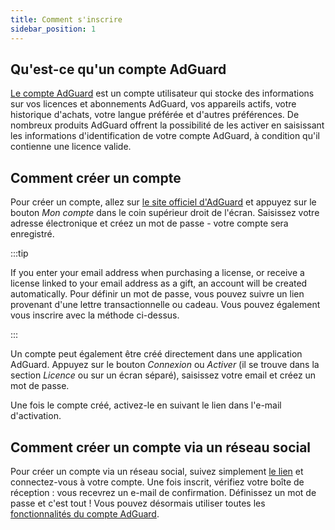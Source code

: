 ```yaml
---
title: Comment s'inscrire
sidebar_position: 1
---
```


## Qu'est-ce qu'un compte AdGuard

[Le compte AdGuard](https://my.adguard.com/) est un compte utilisateur qui stocke des informations sur vos licences et abonnements AdGuard, vos appareils actifs, votre historique d'achats, votre langue préférée et d'autres préférences. De nombreux produits AdGuard offrent la possibilité de les activer en saisissant les informations d'identification de votre compte AdGuard, à condition qu'il contienne une licence valide.

## Comment créer un compte

Pour créer un compte, allez sur [le site officiel d'AdGuard](https://adguard.com/welcome.html) et appuyez sur le bouton *Mon compte* dans le coin supérieur droit de l'écran. Saisissez votre adresse électronique et créez un mot de passe - votre compte sera enregistré.

:::tip

If you enter your email address when purchasing a license, or receive a license linked to your email address as a gift, an account will be created automatically. Pour définir un mot de passe, vous pouvez suivre un lien provenant d'une lettre transactionnelle ou cadeau. Vous pouvez également vous inscrire avec la méthode ci-dessus.

:::

Un compte peut également être créé directement dans une application AdGuard. Appuyez sur le bouton *Connexion* ou *Activer* (il se trouve dans la section *Licence* ou sur un écran séparé), saisissez votre email et créez un mot de passe.

Une fois le compte créé, activez-le en suivant le lien dans l'e-mail d'activation.

## Comment créer un compte via un réseau social

Pour créer un compte via un réseau social, suivez simplement [le lien](https://auth.adguard.com/login.html) et connectez-vous à votre compte. Une fois inscrit, vérifiez votre boîte de réception : vous recevrez un e-mail de confirmation. Définissez un mot de passe et c'est tout ! Vous pouvez désormais utiliser toutes les [fonctionnalités du compte AdGuard](https://adguard.com/kb/general/account/features/).
